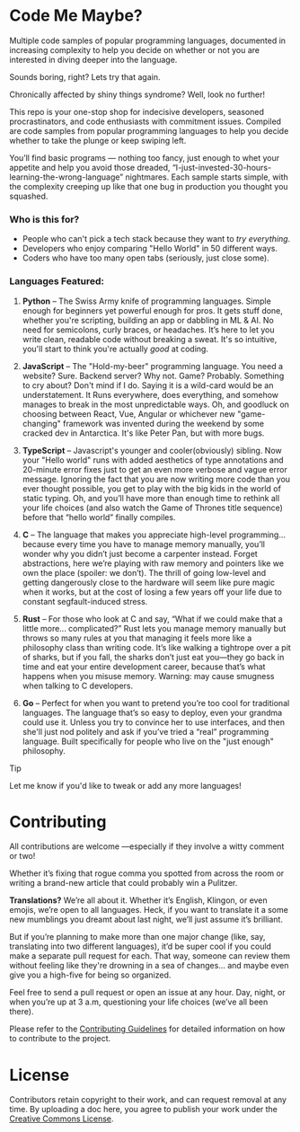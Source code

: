 # Code Me Maybe?

Multiple code samples of popular programming languages, documented in increasing complexity to help you decide on whether or not you are interested in diving deeper into the language. 

Sounds boring, right? Lets try that again.

Chronically affected by shiny things syndrome? Well, look no further! 

This repo is your one-stop shop for indecisive developers, seasoned procrastinators, and code enthusiasts with commitment issues. Compiled are code samples from popular programming languages to help you decide whether to take the plunge or keep swiping left.

You’ll find basic programs — nothing too fancy, just enough to whet your appetite and help you avoid those dreaded, “I-just-invested-30-hours-learning-the-wrong-language” nightmares. Each sample starts simple, with the complexity creeping up like that one bug in production you thought you squashed.

### Who is this for?

- People who can't pick a tech stack because they want to *try everything*.
- Developers who enjoy comparing "Hello World" in 50 different ways.
- Coders who have too many open tabs (seriously, just close some).

### Languages Featured:

1. **Python** – The Swiss Army knife of programming languages. Simple enough for beginners yet powerful enough for pros. It gets stuff done, whether you're scripting, building an app or dabbling in ML & AI. No need for semicolons, curly braces, or headaches. It’s here to let you write clean, readable code without breaking a sweat. It's so intuitive, you'll start to think you're actually *good* at coding.

1. **JavaScript** – The "Hold-my-beer" programming language. You need a website? Sure. Backend server? Why not. Game? Probably. Something to cry about? Don't mind if I do. Saying it is a wild-card would be an understatement. It Runs everywhere, does everything, and somehow manages to break in the most unpredictable ways. Oh, and goodluck on choosing between React, Vue, Angular or whichever new "game-changing" framework was invented during the weekend by some cracked dev in Antarctica. It's like Peter Pan, but with more bugs.

1. **TypeScript** – Javascript's younger and cooler(obviously) sibling. Now your "Hello world" runs with added aesthetics of type annotations and 20-minute error fixes just to get an even more verbose and vague error message. Ignoring the fact that you are now writing more code than you ever thought possible, you get to play with the big kids in the world of static typing. Oh, and you’ll have more than enough time to rethink all your life choices (and also watch the Game of Thrones title sequence) before that “hello world” finally compiles.


1. **C** – The language that makes you appreciate high-level programming... because every time you have to manage memory manually, you’ll wonder why you didn’t just become a carpenter instead. Forget abstractions, here we’re playing with raw memory and pointers like we own the place (spoiler: we don’t). The thrill of going low-level and getting dangerously close to the hardware will seem like pure magic when it works, but at the cost of losing a few years off your life due to constant segfault-induced stress.


1. **Rust** – For those who look at C and say, “What if we could make that a little more... complicated?” Rust lets you manage memory manually but throws so many rules at you that managing it feels more like a philosophy class than writing code. It’s like walking a tightrope over a pit of sharks, but if you fall, the sharks don’t just eat you—they go back in time and eat your entire development career, because that’s what happens when you misuse memory. Warning: may cause smugness when talking to C developers.

1. **Go** – Perfect for when you want to pretend you’re too cool for traditional languages. The language that’s so easy to deploy, even your grandma could use it. Unless you try to convince her to use interfaces, and then she'll just nod politely and ask if you’ve tried a “real” programming language. Built specifically for people who live on the "just enough" philosophy.


> [!TIP]
> Let me know if you'd like to tweak or add any more languages!

# Contributing

All contributions are welcome —especially if they involve a witty comment or two!

Whether it’s fixing that rogue comma you spotted from across the room or writing a brand-new article that could probably win a Pulitzer.

**Translations?** We’re all about it. Whether it’s English, Klingon, or even emojis, we’re open to all languages. Heck, if you want to translate it a some new mumblings you dreamt about last night, we’ll just assume it’s brilliant.

But if you’re planning to make more than one major change (like, say, translating into two different languages), it’d be super cool if you could make a separate pull request for each. That way, someone can review them without feeling like they're drowning in a sea of changes... and maybe even give you a high-five for being so organized.

Feel free to send a pull request or open an issue at any hour. Day, night, or when you’re up at 3 a.m, questioning your life choices (we’ve all been there).

Please refer to the [Contributing Guidelines](.github/docs/CONTRIBUTING.md) for detailed information on how to contribute to the project.


# License

Contributors retain copyright to their work, and can request removal at any time. By uploading a doc here, you agree to publish your work under the [Creative Commons License](LICENSE).
